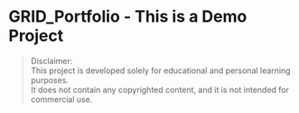 # GRID_Portfolio - This is a Demo Project

> Disclaimer:  
> This project is developed solely for educational and personal learning purposes.  
> It does not contain any copyrighted content, and it is not intended for commercial use.
